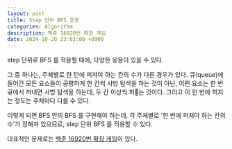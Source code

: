 ```yaml
---
layout: post
title: Step 단위 BFS 응용
categories: Algorithm
description: 백준 16920번 확장 게임
date: 2024-10-20 23:03:00 +0900
---
```

step 단위로 BFS 를 적용할 때에, 다양한 응용이 있을 수 있다.

그 중 하나는, 주체별로 한 턴에 퍼져야 하는 칸의 수가 다른 경우가 있다. 큐(queue)에 들어간 모든 요소들이 공평하게 한 칸씩 사방 탐색을 하는 것이 아닌, 어떤 요소는 한 번 큐에서 꺼내면 사방 탐색을 하는데, 두 칸 이상씩 퍼는 것이다. 그리고 이 한 번에 퍼지는 정도는 주체마다 다를 수 있다.

이렇게 되면 BFS 안의 BFS 를 구현해야 하는데, 각 주체별로 '한 번에 퍼져야 하는 칸의 수'가 정해져 있으므로, step 단위 BFS 를 적용할 수 있다.

대표적인 문제로는 <a href="https://www.acmicpc.net/problem/16920">백준 16920번 확장 게임</a>이 있다.


